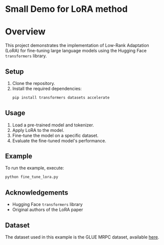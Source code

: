 
# Small Demo for LoRA method

# Overview
This project demonstrates the implementation of Low-Rank Adaptation (LoRA) for fine-tuning large language models using the Hugging Face `transformers` library.

## Setup
1. Clone the repository.
2. Install the required dependencies:
    ```bash
    pip install transformers datasets accelerate
    ```

## Usage
1. Load a pre-trained model and tokenizer.
2. Apply LoRA to the model.
3. Fine-tune the model on a specific dataset.
4. Evaluate the fine-tuned model's performance.

## Example
To run the example, execute:
```bash
python fine_tune_lora.py
```

## Acknowledgements
- Hugging Face `transformers` library
- Original authors of the LoRA paper

## Dataset
The dataset used in this example is the GLUE MRPC dataset, available [here](https://gluebenchmark.com/tasks).

